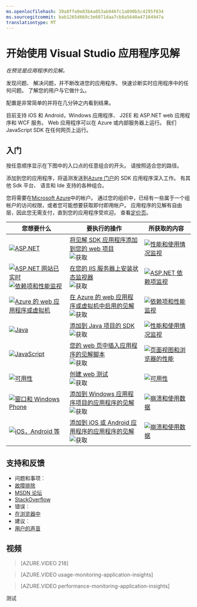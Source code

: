 ```yaml
---
ms.openlocfilehash: 39a8ffe0e83b4a053ab046fc1a890b5c4295f034
ms.sourcegitcommit: bab1265d669c3e6871daa7cb8a5640a47104947a
translationtype: MT
---
```

<properties
    pageTitle="开始使用 Visual Studio 应用程序见解 |Microsoft Azure"
    description="分析使用情况、 可用性和内部部署或 Microsoft Azure Visual Studio 应用程序理解的 web 应用程序的性能。"
    services="application-insights"
    documentationCenter=""
    authors="alancameronwills"
    manager="douge"/>

<tags
    ms.service="application-insights"
    ms.workload="tbd"
    ms.tgt_pltfrm="ibiza"
    ms.devlang="na"
    ms.topic="hero-article"
    ms.date="08/04/2015"
    ms.author="awills"/>

# 开始使用 Visual Studio 应用程序见解

*在预览是应用程序的见解。*

发现问题、 解决问题，并不断改进您的应用程序。 快速诊断实时应用程序中的任何问题。 了解您的用户与它做什么。

配置是非常简单的并将在几分钟之内看到结果。

目前支持 iOS 和 Android，Windows 应用程序、 J2EE 和 ASP.NET web 应用程序和 WCF 服务。 Web 应用程序可以在 Azure 或内部服务器上运行。 我们 JavaScript SDK 在任何网页上运行。

## 入门

按任意顺序显示在下图中的入口点的任意组合的开头。 请按照适合您的路径。

添加到您的应用程序，将遥测发送到[Azure 门户](http://portal.azure.com)的 SDK 应用程序深入工作。 有其他 Sdk 平台、 语言和 Ide 支持的各种组合。

您将需要在[Microsoft Azure](http://azure.com)中的帐户。 通过您的组织中，已经有一些属于一个组帐户的访问权限，或者您可能想要获取即付即用帐户。 应用程序的见解有自由层，因此您无需支付，直到您的应用程序受欢迎。 查看[定价页](https://azure.microsoft.com/pricing/details/application-insights/)。

您想要什么 | 要执行的操作 | 所获取的内容
---|---|---
 <a href="app-insights-start-monitoring-app-health-usage.md">![ASP.NET](./media/app-insights-get-started/appinsights-gs-i-01-perf.png)</a> | <a href="app-insights-start-monitoring-app-health-usage.md">将见解 SDK 应用程序添加到您的 web 项目</a> <br/> ![获取](./media/app-insights-get-started/appinsights-00arrow.png) | <a href="app-insights-start-monitoring-app-health-usage.md">![性能和使用情况监视](./media/app-insights-get-started/appinsights-gs-r-01-perf.png)</a>
<a href="app-insights-monitor-performance-live-website-now.md">![ASP.NET 网站已实时](./media/app-insights-get-started/appinsights-gs-i-04-red2.png)</a><br/><a href="app-insights-monitor-performance-live-website-now.md">![依赖项和性能监视](./media/app-insights-get-started/appinsights-gs-i-03-red.png)</a>|<a href="app-insights-monitor-performance-live-website-now.md">在您的 IIS 服务器上安装状态监视器</a> <br/> ![获取](./media/app-insights-get-started/appinsights-00arrow.png) | <a href="app-insights-monitor-performance-live-website-now.md">![ASP.NET 依赖项监视](./media/app-insights-get-started/appinsights-gs-r-03-red.png)</a>
<a href="insights-perf-analytics.md">![Azure 的 web 应用程序或虚拟机](./media/app-insights-get-started/appinsights-gs-i-10-azure.png)</a>|<a href="insights-perf-analytics.md">在 Azure 的 web 应用程序或虚拟机中启用的见解</a> <br/> ![获取](./media/app-insights-get-started/appinsights-00arrow.png) | <a href="insights-perf-analytics.md">![依赖项和性能监视](./media/app-insights-get-started/appinsights-gs-r-03-red.png)</a>
<a href="app-insights-java-get-started.md">![Java](./media/app-insights-get-started/appinsights-gs-i-11-java.png)</a>|<a href="app-insights-java-get-started.md">添加到 Java 项目的 SDK</a><br/>![获取](./media/app-insights-get-started/appinsights-00arrow.png) | <a href="app-insights-java-get-started.md">![性能和使用情况监视](./media/app-insights-get-started/appinsights-gs-r-10-java.png)</a>
<a href="app-insights-web-track-usage.md">![JavaScript](./media/app-insights-get-started/appinsights-gs-i-02-usage.png)</a>|<a href="app-insights-web-track-usage.md">您的 web 页中插入应用程序的见解脚本</a><br/>![获取](./media/app-insights-get-started/appinsights-00arrow.png) | <a href="app-insights-web-track-usage.md">![页面视图和浏览器的性能](./media/app-insights-get-started/appinsights-gs-r-02-usage.png)</a>
<a href="app-insights-monitor-web-app-availability.md">![可用性](./media/app-insights-get-started/appinsights-gs-i-05-avail.png)</a>|<a href="app-insights-monitor-web-app-availability.md">创建 web 测试</a><br/>![获取](./media/app-insights-get-started/appinsights-00arrow.png) | <a href="app-insights-monitor-web-app-availability.md">![可用性](./media/app-insights-get-started/appinsights-gs-r-05-avail.png)</a>
<a href="app-insights-windows-get-started.md">![窗口和 Windows Phone](./media/app-insights-get-started/appinsights-gs-i-06-device.png)</a>|<a href="app-insights-windows-get-started.md">添加到 Windows 应用程序项目的应用程序的见解</a><br/>![获取](./media/app-insights-get-started/appinsights-00arrow.png) | <a href="app-insights-windows-get-started.md">![崩溃和使用数据](./media/app-insights-get-started/appinsights-gs-r-06-device.png)</a>
<a href="app-insights-platforms.md">![iOS，Android 等](./media/app-insights-get-started/appinsights-gs-i-07-device.png)</a>|<a href="app-insights-platforms.md">添加到 iOS 或 Android 应用程序的应用程序的见解</a><br/>![获取](./media/app-insights-get-started/appinsights-00arrow.png) | <a href="app-insights-platforms.md">![崩溃和使用数据](./media/app-insights-get-started/appinsights-gs-r-06-device.png)</a>

## 支持和反馈

* 问题和事项︰
 * [故障排除][通过]
 * [MSDN 论坛](https://social.msdn.microsoft.com/Forums/vstudio/en-US/home?forum=ApplicationInsights)
 * [StackOverflow](http://stackoverflow.com/questions/tagged/ms-application-insights)
* 错误︰
 * [在浏览器中](https://connect.microsoft.com/VisualStudio/Feedback/LoadSubmitFeedbackForm?FormID=6076)
* 建议︰
 * [用户的声音](http://visualstudio.uservoice.com/forums/121579-visual-studio/category/77108-application-insights)



## <a name="video"></a>视频


> [AZURE.VIDEO 218]

> [AZURE.VIDEO usage-monitoring-application-insights]

> [AZURE.VIDEO performance-monitoring-application-insights]



<!--Link references-->

[通过]: app-insights-troubleshoot-faq.md

测试
